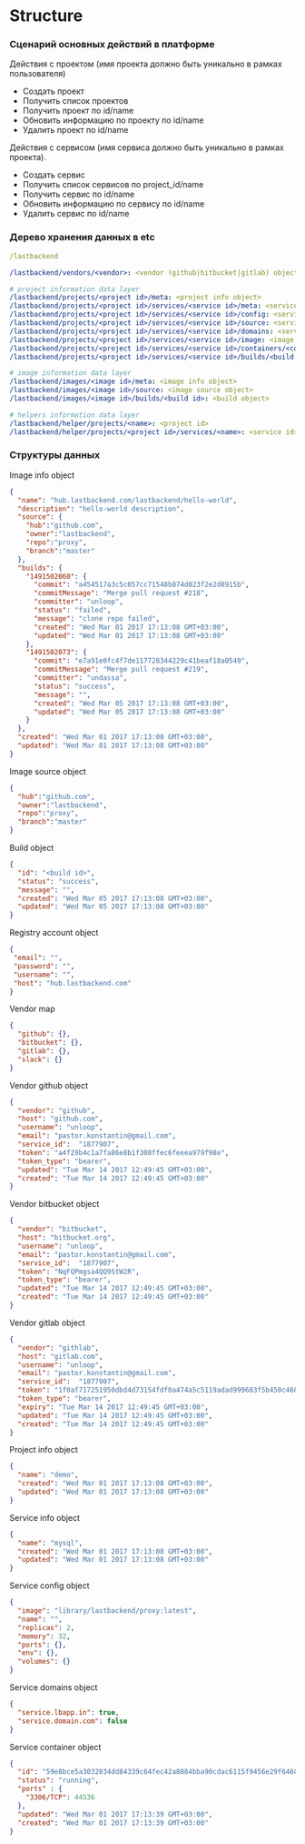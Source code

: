 Structure
=========

### Сценарий основных действий в платформе

Действия с проектом (имя проекта должно быть уникально в рамках пользователя)
- Создать проект
- Получить список проектов
- Получить проект по id/name
- Обновить информацию по проекту по id/name
- Удалить проект по id/name


Действия с сервисом (имя сервиса должно быть уникально в рамках проекта).
- Создать сервис
- Получить список сервисов по project_id/name
- Получить сервис по id/name
- Обновить информацию по сервису по id/name
- Удалить сервис по id/name


### Дерево хранения данных в etc

```yaml
/lastbackend

/lastbackend/vendors/<vendor>: <vendor (github|bitbucket|gitlab) object>

# project information data layer
/lastbackend/projects/<project id>/meta: <project info object>
/lastbackend/projects/<project id>/services/<service id>/meta: <service info object>
/lastbackend/projects/<project id>/services/<service id>/config: <service config object>
/lastbackend/projects/<project id>/services/<service id>/source: <service sources object>
/lastbackend/projects/<project id>/services/<service id>/domains: <service domains object>
/lastbackend/projects/<project id>/services/<service id>/image: <image name>
/lastbackend/projects/<project id>/services/<service id>/containers/<container id>: <service container object>
/lastbackend/projects/<project id>/services/<service id>/builds/<build number>: <service build object>

# image information data layer
/lastbackend/images/<image id>/meta: <image info object>
/lastbackend/images/<image id>/source: <image source object>
/lastbackend/images/<image id>/builds/<build id>: <build object>

# helpers information data layer
/lastbackend/helper/projects/<name>: <project id>
/lastbackend/helper/projects/<project id>/services/<name>: <service id>
```

### Структуры данных

Image info object
```json
{
  "name": "hub.lastbackend.com/lastbackend/hello-world",
  "description": "hello-world description",
  "source": {
    "hub":"github.com",
    "owner":"lastbackend",
    "repo":"proxy",
    "branch":"master"
  },
  "builds": {
    "1491502060": {
      "commit": "a454517a3c5c657cc71548b874d023f2e2d8915b",
      "commitMessage": "Merge pull request #218",
      "committer": "unloop",
      "status": "failed",
      "message": "clone repo failed",
      "created": "Wed Mar 01 2017 17:13:08 GMT+03:00",
      "updated": "Wed Mar 01 2017 17:13:08 GMT+03:00"
    },
    "1491502073": {
      "commit": "e7a91e0fc4f7de117728344229c41beaf18a0549",
      "commitMessage": "Merge pull request #219",
      "committer": "undassa",
      "status": "success",
      "message": "",
      "created": "Wed Mar 05 2017 17:13:08 GMT+03:00",
      "updated": "Wed Mar 05 2017 17:13:08 GMT+03:00"
    }
  },
  "created": "Wed Mar 01 2017 17:13:08 GMT+03:00",
  "updated": "Wed Mar 01 2017 17:13:08 GMT+03:00"
}
```

Image source object
```json
{
  "hub":"github.com",
  "owner":"lastbackend",
  "repo":"proxy",
  "branch":"master"
}
```

Build object
```json
{
  "id": "<build id>",
  "status": "success",
  "message": "",
  "created": "Wed Mar 05 2017 17:13:08 GMT+03:00",
  "updated": "Wed Mar 05 2017 17:13:08 GMT+03:00"
}
```

Registry account object
```json
{
 "email": "",
 "password": "",
 "username": "",
 "host": "hub.lastbackend.com"
}
```

Vendor map
```json
{
  "github": {},
  "bitbucket": {},
  "gitlab": {},
  "slack": {}
}

```

Vendor github object
```json
{
  "vendor": "github",
  "host": "github.com",
  "username": "unloop",
  "email": "pastor.konstantin@gmail.com",
  "service_id":  "1877907",
  "token": "a4f29b4c1a7fa86e8b1f308ffec6feeea979f98e",
  "token_type": "bearer",
  "updated": "Tue Mar 14 2017 12:49:45 GMT+03:00",
  "created": "Tue Mar 14 2017 12:49:45 GMT+03:00"
}
```

Vendor bitbucket object
```json
{
  "vendor": "bitbucket",
  "host": "bitbucket.org",
  "username": "unloop",
  "email": "pastor.konstantin@gmail.com",
  "service_id":  "1877907",
  "token": "NqFQPmgsa4QQ9StW2R",
  "token_type": "bearer",
  "updated": "Tue Mar 14 2017 12:49:45 GMT+03:00",
  "created": "Tue Mar 14 2017 12:49:45 GMT+03:00"
}
```
Vendor gitlab object
```json
{
  "vendor": "githlab",
  "host": "gitlab.com",
  "username": "unloop",
  "email": "pastor.konstantin@gmail.com",
  "service_id":  "1877907",
  "token": "1f0af717251950dbd4d73154fdf0a474a5c5119adad999683f5b450c460726aa",
  "token_type": "bearer",
  "expiry": "Tue Mar 14 2017 12:49:45 GMT+03:00",
  "updated": "Tue Mar 14 2017 12:49:45 GMT+03:00",
  "created": "Tue Mar 14 2017 12:49:45 GMT+03:00"
}
```

Project info object
```json
{
  "name": "demo",
  "created": "Wed Mar 01 2017 17:13:08 GMT+03:00",
  "updated": "Wed Mar 01 2017 17:13:08 GMT+03:00"
}
```

Service info object
```json
{
  "name": "mysql",
  "created": "Wed Mar 01 2017 17:13:08 GMT+03:00",
  "updated": "Wed Mar 01 2017 17:13:08 GMT+03:00"
}
```

Service config object
```json
{
  "image": "library/lastbackend/proxy:latest",
  "name": "",
  "replicas": 2,
  "memory": 32,
  "ports": {},
  "env": {},
  "volumes": {}
}
```

Service domains object
```json
{
  "service.lbapp.in": true,
  "service.domain.com": false
}
```

Service container object
```json
{
  "id": "59e8bce5a3032034dd84339c64fec42a8084bba90cdac6115f9456e29f646015",
  "status": "running",
  "ports" : {
    "3306/TCP": 44536
  },
  "updated": "Wed Mar 01 2017 17:13:39 GMT+03:00",
  "created": "Wed Mar 01 2017 17:13:39 GMT+03:00"
}
```